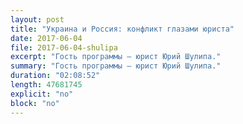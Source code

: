 ```yaml
---
layout: post
title: "Украина и Россия: конфликт глазами юриста"
date: 2017-06-04
file: 2017-06-04-shulipa
excerpt: "Гость программы — юрист Юрий Шулипа."
summary: "Гость программы — юрист Юрий Шулипа."
duration: "02:08:52"
length: 47681745
explicit: "no"
block: "no"
---
```

